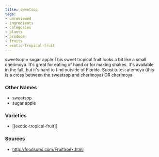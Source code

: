 ```yaml
---
title: sweetsop
tags:
- unreviewed
- ingredients
- categories
- plants
- produce
- fruits
- exotic-tropical-fruit
---
```

sweetsop = sugar apple This sweet tropical fruit looks a bit like a small cherimoya. It's great for eating of hand or for making shakes. It's available in the fall, but it's hard to find outside of Florida. Substitutes: atemoya (this is a cross between the sweetsop and cherimoya) OR cherimoya

### Other Names

* sweetsop
* sugar apple

### Varieties

* [[exotic-tropical-fruit]]

### Sources
* http://foodsubs.com/Fruittroex.html

